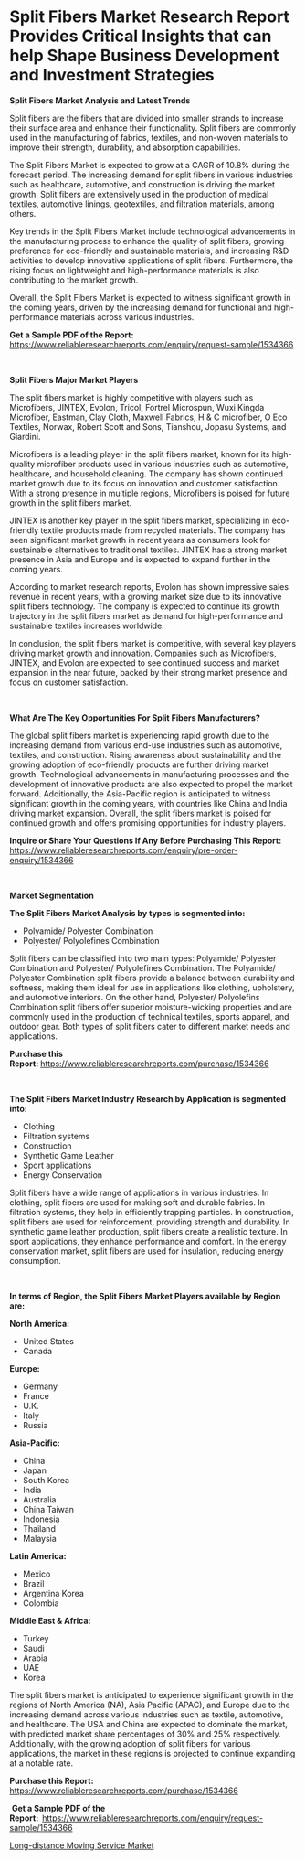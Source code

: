 <p><h1>Split Fibers Market Research Report Provides Critical Insights that can help Shape Business Development and Investment Strategies</h1></p><p><strong>Split Fibers Market Analysis and Latest Trends</strong></p>
<p><p>Split fibers are the fibers that are divided into smaller strands to increase their surface area and enhance their functionality. Split fibers are commonly used in the manufacturing of fabrics, textiles, and non-woven materials to improve their strength, durability, and absorption capabilities.</p><p>The Split Fibers Market is expected to grow at a CAGR of 10.8% during the forecast period. The increasing demand for split fibers in various industries such as healthcare, automotive, and construction is driving the market growth. Split fibers are extensively used in the production of medical textiles, automotive linings, geotextiles, and filtration materials, among others.</p><p>Key trends in the Split Fibers Market include technological advancements in the manufacturing process to enhance the quality of split fibers, growing preference for eco-friendly and sustainable materials, and increasing R&D activities to develop innovative applications of split fibers. Furthermore, the rising focus on lightweight and high-performance materials is also contributing to the market growth.</p><p>Overall, the Split Fibers Market is expected to witness significant growth in the coming years, driven by the increasing demand for functional and high-performance materials across various industries.</p></p>
<p><strong>Get a Sample PDF of the Report:&nbsp;</strong> <a href="https://www.reliableresearchreports.com/enquiry/request-sample/1534366">https://www.reliableresearchreports.com/enquiry/request-sample/1534366</a></p>
<p>&nbsp;</p>
<p><strong>Split Fibers Major Market Players</strong></p>
<p><p>The split fibers market is highly competitive with players such as Microfibers, JINTEX, Evolon, Tricol, Fortrel Microspun, Wuxi Kingda Microfiber, Eastman, Clay Cloth, Maxwell Fabrics, H & C microfiber, O Eco Textiles, Norwax, Robert Scott and Sons, Tianshou, Jopasu Systems, and Giardini. </p><p>Microfibers is a leading player in the split fibers market, known for its high-quality microfiber products used in various industries such as automotive, healthcare, and household cleaning. The company has shown continued market growth due to its focus on innovation and customer satisfaction. With a strong presence in multiple regions, Microfibers is poised for future growth in the split fibers market.</p><p>JINTEX is another key player in the split fibers market, specializing in eco-friendly textile products made from recycled materials. The company has seen significant market growth in recent years as consumers look for sustainable alternatives to traditional textiles. JINTEX has a strong market presence in Asia and Europe and is expected to expand further in the coming years.</p><p>According to market research reports, Evolon has shown impressive sales revenue in recent years, with a growing market size due to its innovative split fibers technology. The company is expected to continue its growth trajectory in the split fibers market as demand for high-performance and sustainable textiles increases worldwide. </p><p>In conclusion, the split fibers market is competitive, with several key players driving market growth and innovation. Companies such as Microfibers, JINTEX, and Evolon are expected to see continued success and market expansion in the near future, backed by their strong market presence and focus on customer satisfaction.</p></p>
<p>&nbsp;</p>
<p><strong>What Are The Key Opportunities For Split Fibers Manufacturers?</strong></p>
<p><p>The global split fibers market is experiencing rapid growth due to the increasing demand from various end-use industries such as automotive, textiles, and construction. Rising awareness about sustainability and the growing adoption of eco-friendly products are further driving market growth. Technological advancements in manufacturing processes and the development of innovative products are also expected to propel the market forward. Additionally, the Asia-Pacific region is anticipated to witness significant growth in the coming years, with countries like China and India driving market expansion. Overall, the split fibers market is poised for continued growth and offers promising opportunities for industry players.</p></p>
<p><strong>Inquire or Share Your Questions If Any Before Purchasing This Report:</strong> <a href="https://www.reliableresearchreports.com/enquiry/pre-order-enquiry/1534366">https://www.reliableresearchreports.com/enquiry/pre-order-enquiry/1534366</a></p>
<p>&nbsp;</p>
<p><strong>Market Segmentation</strong></p>
<p><strong>The Split Fibers Market Analysis by types is segmented into:</strong></p>
<p><ul><li>Polyamide/ Polyester Combination</li><li>Polyester/ Polyolefines Combination</li></ul></p>
<p><p>Split fibers can be classified into two main types: Polyamide/ Polyester Combination and Polyester/ Polyolefines Combination. The Polyamide/ Polyester Combination split fibers provide a balance between durability and softness, making them ideal for use in applications like clothing, upholstery, and automotive interiors. On the other hand, Polyester/ Polyolefins Combination split fibers offer superior moisture-wicking properties and are commonly used in the production of technical textiles, sports apparel, and outdoor gear. Both types of split fibers cater to different market needs and applications.</p></p>
<p><strong>Purchase this Report:&nbsp;</strong><a href="https://www.reliableresearchreports.com/purchase/1534366">https://www.reliableresearchreports.com/purchase/1534366</a></p>
<p>&nbsp;</p>
<p><strong>The Split Fibers Market Industry Research by Application is segmented into:</strong></p>
<p><ul><li>Clothing</li><li>Filtration systems</li><li>Construction</li><li>Synthetic Game Leather</li><li>Sport applications</li><li>Energy Conservation</li></ul></p>
<p><p>Split fibers have a wide range of applications in various industries. In clothing, split fibers are used for making soft and durable fabrics. In filtration systems, they help in efficiently trapping particles. In construction, split fibers are used for reinforcement, providing strength and durability. In synthetic game leather production, split fibers create a realistic texture. In sport applications, they enhance performance and comfort. In the energy conservation market, split fibers are used for insulation, reducing energy consumption.</p></p>
<p>&nbsp;</p>
<p><strong>In terms of Region, the Split Fibers Market Players available by Region are:</strong></p>
<p>
    <p> <strong> North America: </strong>
        <ul>
            <li>United States</li>
            <li>Canada</li>
        </ul>
        </p> 
    <p> <strong> Europe: </strong>
        <ul>
            <li>Germany</li>
            <li>France</li>
            <li>U.K.</li>
            <li>Italy</li>
            <li>Russia</li>
        </ul>
        </p> 
    <p> <strong> Asia-Pacific: </strong>
        <ul>
            <li>China</li>
            <li>Japan</li>
            <li>South Korea</li>
            <li>India</li>
            <li>Australia</li>
            <li>China Taiwan</li>
            <li>Indonesia</li>
            <li>Thailand</li>
            <li>Malaysia</li>
        </ul>
        </p> 
    <p> <strong> Latin America: </strong>
        <ul>
            <li>Mexico</li>
            <li>Brazil</li>
            <li>Argentina Korea</li>
            <li>Colombia</li>
        </ul>
        </p> 
    <p> <strong> Middle East & Africa: </strong>
        <ul>
            <li>Turkey</li>
            <li>Saudi</li>
            <li>Arabia</li>
            <li>UAE</li>
            <li>Korea</li>
        </ul>
    </p>
    </p>
<p><p>The split fibers market is anticipated to experience significant growth in the regions of North America (NA), Asia Pacific (APAC), and Europe due to the increasing demand across various industries such as textile, automotive, and healthcare. The USA and China are expected to dominate the market, with predicted market share percentages of 30% and 25% respectively. Additionally, with the growing adoption of split fibers for various applications, the market in these regions is projected to continue expanding at a notable rate.</p></p>
<p><strong>Purchase this Report: </strong><a href="https://www.reliableresearchreports.com/purchase/1534366">https://www.reliableresearchreports.com/purchase/1534366</a></p>
<p>&nbsp;<strong>Get a Sample PDF of the Report:&nbsp;&nbsp;</strong><a href="https://www.reliableresearchreports.com/enquiry/request-sample/1534366">https://www.reliableresearchreports.com/enquiry/request-sample/1534366</a></p>
<p><strong></strong></p>
<p><p><a href="https://cautious-neon-760.notion.site/Long-distance-Moving-Service-Market-Dynamics-2024-2031-Also-about-Its-Market-Trends-Projections-a-0815981b4cc14e1dba288b91a08694a3">Long-distance Moving Service Market</a></p></p>